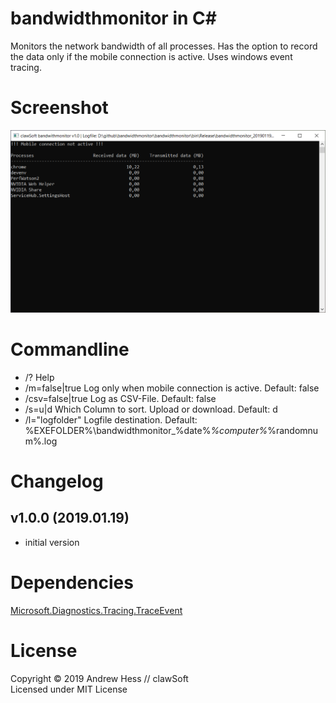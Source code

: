 # bandwidthmonitor in C#

Monitors the network bandwidth of all processes. Has the option to record the data only if the mobile connection is active. Uses windows event tracing.


# Screenshot

![screen](docs/images/screen.png?raw=true "clawmonui")


# Commandline

- /?                           Help
- /m=false|true                Log only when mobile connection is active. Default: false
- /csv=false|true              Log as CSV-File. Default: false
- /s=u|d                       Which Column to sort. Upload or download. Default: d
- /l="logfolder"               Logfile destination. Default: %EXEFOLDER%\bandwidthmonitor_%date%_%computer%_%randomnum%.log


# Changelog

## v1.0.0 (2019.01.19)

- initial version


# Dependencies
[Microsoft.Diagnostics.Tracing.TraceEvent](https://github.com/Microsoft/perfview)


# License
Copyright © 2019 Andrew Hess // clawSoft<br>
Licensed under MIT License
